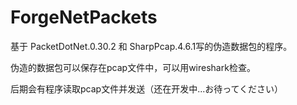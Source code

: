 # ForgeNetPackets

基于 PacketDotNet.0.30.2 和 SharpPcap.4.6.1写的伪造数据包的程序。

伪造的数据包可以保存在pcap文件中，可以用wireshark检查。

后期会有程序读取pcap文件并发送（还在开发中...お待ってください）


